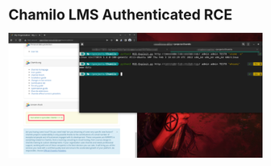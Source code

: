 # Chamilo LMS Authenticated RCE
![PoC](DeepinScreenshot_select-area_20220228154101.png?raw=true "Title")
